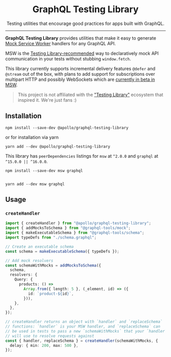 <div align="center">
  <h1>GraphQL Testing Library</h1>

  <!-- <a href="https://www.apollographql.com/"><img src="https://raw.githubusercontent.com/apollographql/apollo-client-devtools/main/assets/apollo-wordmark.svg" height="100" alt="Apollo Client"></a> -->

  <p>Testing utilities that encourage good practices for apps built with GraphQL.</p>

</div>
<hr />

**GraphQL Testing Library** provides utilities that make it easy to generate [Mock Service Worker](https://mswjs.io/) handlers for any GraphQL API.

MSW is the [Testing Library-recommended](https://testing-library.com/docs/react-testing-library/example-intro/#full-example) way to declaratively mock API communication in your tests without stubbing `window.fetch`.

This library currently supports incremental delivery features `@defer` and `@stream` out of the box, with plans to add support for subscriptions over multipart HTTP and possibly WebSockets which are [currently in beta in MSW](https://github.com/mswjs/msw/discussions/2010).

> This project is not affiliated with the ["Testing Library"](https://github.com/testing-library) ecosystem that inspired it. We're just fans :)


## Installation

```
npm install --save-dev @apollo/graphql-testing-library
```

or for installation via yarn

```
yarn add --dev @apollo/graphql-testing-library
```

This library has `peerDependencies` listings for `msw` at `^2.0.0` and `graphql` at `^15.0.0 || ^16.0.0`.

```
npm install --save-dev msw graphql


yarn add --dev msw graphql
```

## Usage

### `createHandler`

```typescript
import { createHandler } from "@apollo/graphql-testing-library";
import { addMocksToSchema } from "@graphql-tools/mock";
import { makeExecutableSchema } from "@graphql-tools/schema";
import typeDefs from "./schema.graphql";

// Create an executable schema
const schema = makeExecutableSchema({ typeDefs });

// Add mock resolvers
const schemaWithMocks = addMocksToSchema({
  schema,
  resolvers: {
    Query: {
      products: () =>
        Array.from({ length: 5 }, (_element, id) => ({
          id: `product-${id}`,
        })),
    },
  },
});

// createHandler returns an object with `handler` and `replaceSchema`
// functions: `handler` is your MSW handler, and `replaceSchema` can
// be used in tests to pass a new `schemaWithMocks` that your `handler`
// will use to resolve requests against
const { handler, replaceSchema } = createHandler(schemaWithMocks, {
  delay: { min: 200, max: 500 },
});
```
